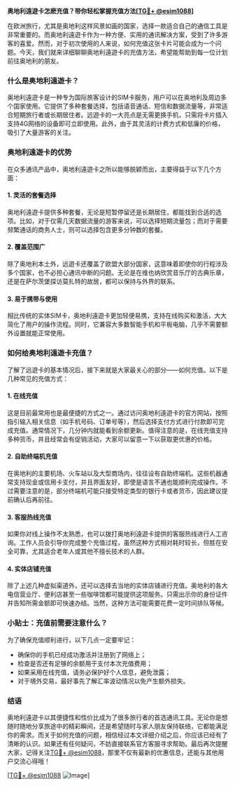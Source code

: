 **奥地利遠遊卡怎麽充值？带你轻松掌握充值方法[[TG💪+ @esim1088](https://t.me/s/esim1088)]**

在欧洲旅行，尤其是奥地利这样风景如画的国家，选择一款适合自己的通信工具是非常重要的。而奥地利遠遊卡作为一种方便、实用的通讯解决方案，受到了许多游客的喜爱。然而，对于初次使用的人来说，如何充值这张卡片可能会成为一个问题。今天，我们就来详细聊聊奥地利遠遊卡的充值方法，希望能帮助到每一位计划前往奥地利的朋友。

### 什么是奥地利遠遊卡？

奥地利遠遊卡是一种专为国际旅客设计的SIM卡服务，用户可以在奥地利及周边多个国家使用。它提供了多种套餐选择，包括语音通话、短信和数据流量等，非常适合短期旅行者或长期居住者。远遊卡的一大亮点是无需更换手机，只需将卡片插入支持4G网络的设备即可立即使用。此外，由于其灵活的计费方式和低廉的价格，吸引了大量游客的关注。

### 奥地利遠遊卡的优势

在众多通讯产品中，奥地利遠遊卡之所以能够脱颖而出，主要得益于以下几个方面：

#### 1. 灵活的套餐选择
奥地利遠遊卡提供多种套餐，无论是短暂停留还是长期居住，都能找到合适的选项。比如，对于仅需几天数据流量的游客来说，可以选择短期流量包；而对于需要频繁通话的商务人士，则可以选择包含更多分钟数的套餐。

#### 2. 覆盖范围广
除了奥地利本土外，远遊卡还覆盖了欧盟大部分国家，这意味着即使你的行程涉及多个国家，也不必担心通讯中断的问题。无论是在维也纳欣赏音乐厅的古典乐章，还是在萨尔茨堡探访莫扎特的故居，都可以保持与外界的联系。

#### 3. 易于携带与使用
相比传统的实体SIM卡，奥地利遠遊卡更加轻便易携，支持在线购买和激活，大大简化了用户的操作流程。同时，它兼容大多数智能手机和平板电脑，几乎不需要额外设置就能正常使用。

### 如何给奥地利遠遊卡充值？

了解了远遊卡的基本情况后，接下来就是大家最关心的部分——如何充值。以下是几种常见的充值方式：

#### 1. 在线充值
这是目前最常用也是最便捷的方式之一。通过访问奥地利遠遊卡的官方网站，按照指引输入相关信息（如手机号码、订单号等），然后选择支付方式进行付款即可完成充值。通常情况下，几分钟内就能看到余额更新。值得注意的是，在线充值支持多种货币，并且经常会有促销活动，大家可以留意一下以获取更优惠的价格。

#### 2. 自助终端机充值
在奥地利的主要机场、火车站以及大型商场内，往往设有自助终端机。这些机器通常支持现金或信用卡支付，并且界面友好，即使是语言不通也能顺利完成操作。不过需要注意的是，部分终端机可能只接受特定类型的银行卡或者货币，因此建议提前确认后再前往。

#### 3. 客服热线充值
如果你对线上操作不太熟悉，也可以拨打奥地利遠遊卡提供的客服热线进行人工咨询。工作人员会引导你完成整个充值过程，虽然这种方式相对耗时较长，但胜在安全可靠，尤其适合老年人或其他不擅长技术的人群。

#### 4. 实体店铺充值
除了上述几种虚拟渠道外，还可以选择去当地的实体店铺进行充值。奥地利的各大电信营业厅、便利店甚至一些咖啡馆都可能提供这项服务。只需出示你的身份证件并告知所需金额即可快速办结。当然，这种方法可能需要花费一定时间排队等候。

### 小贴士：充值前需要注意什么？

为了确保充值顺利进行，以下几点一定要牢记：
- 确保你的手机已经成功激活并注册到了网络上；
- 检查是否还有足够的余额用于支付本次充值费用；
- 如果采用在线充值，请务必保护好个人信息，避免泄露；
- 对于境外交易，最好事先了解汇率波动情况以免产生额外损失。

### 结语

奥地利遠遊卡以其便捷性和性价比成为了很多旅行者的首选通讯工具。无论你是想随时随地分享旅途中的精彩瞬间，还是希望随时与家人朋友保持联络，它都能满足你的需求。而关于如何充值的问题，相信经过本文详细介绍之后，你应该已经有了清晰的认识。如果还有任何疑问，不妨直接联系官方客服寻求帮助。最后再次提醒大家，记得关注[TG💪+ @esim1088](https://t.me/s/esim1088)，那里不仅有最新的优惠信息，还能与其他用户交流心得哦！

[[TG💪+ @esim1088](https://t.me/s/esim1088) ![Image](https://i.postimg.cc/4NQfJmqS/Snipaste-2025-05-13-00-14-12.png)]